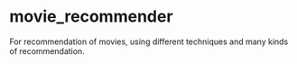 # movie_recommender
For recommendation of movies, using different techniques and many kinds of recommendation.
